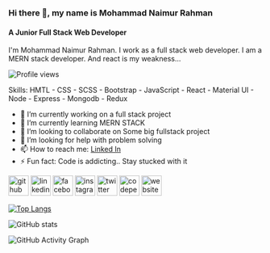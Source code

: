 ### Hi there 👋, my name is Mohammad Naimur Rahman
#### A Junior Full Stack Web Developer
I'm Mohammad Naimur Rahman. I work as a full stack web developer. I am a MERN stack developer. And react is my weakness...

![Profile views](https://gpvc.arturio.dev/mohammad-naimur-rahman) 

Skills: HMTL - CSS - SCSS - Bootstrap - JavaScript - React - Material UI - Node - Express - Mongodb - Redux

- 🔭 I’m currently working on a full stack project 
- 🌱 I’m currently learning MERN STACK 
- 👯 I’m looking to collaborate on Some big fullstack project 
- 🤔 I’m looking for help with problem solving 
- 📫 How to reach me: [Linked In](https://www.linkedin.com/in/mohammad-naimur-rahman/) 
- ⚡ Fun fact: Code is addicting.. Stay stucked with it 


[<img src='https://cdn.jsdelivr.net/npm/simple-icons@3.0.1/icons/github.svg' alt='github' height='40'>](https://github.com/mohammad-naimur-rahman)  [<img src='https://cdn.jsdelivr.net/npm/simple-icons@3.0.1/icons/linkedin.svg' alt='linkedin' height='40'>](https://www.linkedin.com/in/mohammad-naimur-rahman/)  [<img src='https://cdn.jsdelivr.net/npm/simple-icons@3.0.1/icons/facebook.svg' alt='facebook' height='40'>](https://www.facebook.com/yourNaimur)  [<img src='https://cdn.jsdelivr.net/npm/simple-icons@3.0.1/icons/instagram.svg' alt='instagram' height='40'>](https://www.instagram.com/your_naimur/)  [<img src='https://cdn.jsdelivr.net/npm/simple-icons@3.0.1/icons/twitter.svg' alt='twitter' height='40'>](https://twitter.com/your_naimur)  [<img src='https://cdn.jsdelivr.net/npm/simple-icons@3.0.1/icons/codepen.svg' alt='codepen' height='40'>](https://codepen.io/naimur-rahman-fullstack)  [<img src='https://cdn.jsdelivr.net/npm/simple-icons@3.0.1/icons/icloud.svg' alt='website' height='40'>](naimurrahman.ml)  

[![Top Langs](https://github-readme-stats.vercel.app/api/top-langs/?username=mohammad-naimur-rahman)](https://github.com/anuraghazra/github-readme-stats)

![GitHub stats](https://github-readme-stats.vercel.app/api?username=mohammad-naimur-rahman&show_icons=true&count_private=true)  

![GitHub Activity Graph](https://activity-graph.herokuapp.com/graph?username=mohammad-naimur-rahman)   
